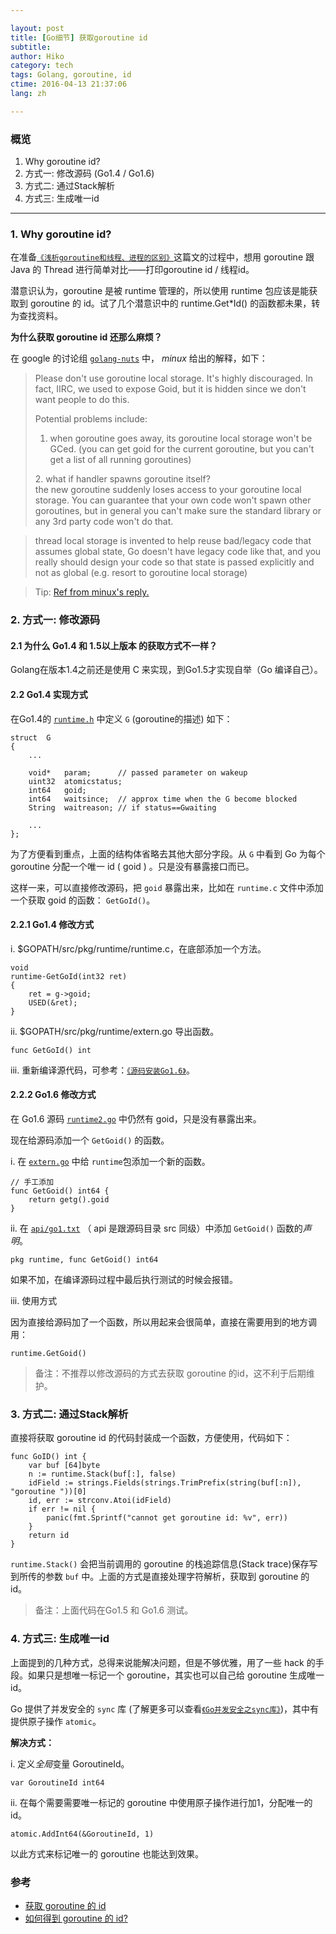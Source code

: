 ```yaml
---

layout: post  
title: [Go细节] 获取goroutine id  
subtitle:   
author: Hiko  
category: tech
tags: Golang, goroutine, id  
ctime: 2016-04-13 21:37:06  
lang: zh  

---
```


### 概览

1. Why goroutine id?
2. 方式一: 修改源码 (Go1.4 / Go1.6)
3. 方式二: 通过Stack解析
4. 方式三: 生成唯一id

- - -

### 1. Why goroutine id?

在准备[`《浅析goroutine和线程、进程的区别》`](/posts/zh/2016/03/lets_go_qianxigoroutinehexiancheng_jinchengdequbie_tech.html)这篇文的过程中，想用 goroutine 跟 Java 的 Thread 进行简单对比——打印goroutine id / 线程id。

潜意识认为，goroutine 是被 runtime 管理的，所以使用 runtime 包应该是能获取到 goroutine 的 id。试了几个潜意识中的 runtime.Get*Id() 的函数都未果，转为查找资料。

**为什么获取 goroutine id 还那么麻烦？**

在 google 的讨论组 [`golang-nuts`](https://groups.google.com/forum/#!forum/golang-nuts) 中， *minux* 给出的解释，如下：

> Please don't use goroutine local storage. It's highly discouraged. In fact, IIRC, we used to expose Goid, but it is hidden since we don't want people to do this.
>
> Potential problems include:  
> 1. when goroutine goes away, its goroutine local storage won't be GCed. (you can get goid for the current goroutine, but you can't get a list of all running goroutines)  
> 
> 2\. what if handler spawns goroutine itself?   
> the new goroutine suddenly loses access to your goroutine local storage. You can guarantee that your own code won't spawn other goroutines, but in general you can't make sure the standard library or any 3rd party code won't do that.

> thread local storage is invented to help reuse bad/legacy code that assumes global state, Go doesn't have legacy code like that, and you really should design your code so that state is passed explicitly and not as global (e.g. resort to goroutine local storage)

> Tip: [Ref from minux's reply.](https://groups.google.com/forum/#!msg/golang-nuts/Nt0hVV_nqHE/GABH0-ctYqAJ)


### 2. 方式一: 修改源码

#### 2.1 为什么 Go1.4 和 1.5以上版本 的获取方式不一样？

Golang在版本1.4之前还是使用 C 来实现，到Go1.5才实现自举（Go 编译自己）。


#### 2.2 Go1.4 实现方式
在Go1.4的 [`runtime.h`](https://github.com/golang/go/blob/release-branch.go1.4/src/runtime/runtime.h#L298) 中定义 `G` (goroutine的描述) 如下：

	struct	G
    {
        ...
        
        void*	param;		// passed parameter on wakeup
        uint32	atomicstatus;
        int64	goid;
        int64	waitsince;	// approx time when the G become blocked
        String	waitreason;	// if status==Gwaiting
        
        ...
    };

为了方便看到重点，上面的结构体省略去其他大部分字段。从 `G` 中看到 Go 为每个 goroutine 分配一个唯一 id ( goid ) 。只是没有暴露接口而已。

这样一来，可以直接修改源码，把 `goid` 暴露出来，比如在 `runtime.c` 文件中添加一个获取 goid 的函数： `GetGoId()`。

#### 2.2.1 Go1.4 修改方式

i. $GOPATH/src/pkg/runtime/runtime.c，在底部添加一个方法。

	void
	runtime·GetGoId(int32 ret)
	{
	    ret = g->goid;
        USED(&ret);
	}
	
ii. $GOPATH/src/pkg/runtime/extern.go 导出函数。

	func GetGoId() int

iii. 重新编译源代码，可参考：[`《源码安装Go1.6》`](/posts/zh/2016/04/yuanmaanzhuangGo1_6_tech.html)。
 

#### 2.2.2 Go1.6 修改方式

在 Go1.6 源码 [`runtime2.go`](https://github.com/golang/go/blob/master/src/runtime/runtime2.go#L331) 中仍然有 goid，只是没有暴露出来。

现在给源码添加一个 `GetGoid()` 的函数。

i. 在 [`extern.go`](https://github.com/golang/go/blob/master/src/runtime/extern.go) 中给 `runtime`包添加一个新的函数。
 
 	// 手工添加
	func GetGoid() int64 {
		return getg().goid
	}

ii. 在 [`api/go1.txt`](https://github.com/golang/go/blob/master/api/go1.txt) （ api 是跟源码目录 src 同级）中添加 `GetGoid()` 函数的*声明*。

	pkg runtime, func GetGoid() int64

如果不加，在编译源码过程中最后执行测试的时候会报错。

iii. 使用方式

因为直接给源码加了一个函数，所以用起来会很简单，直接在需要用到的地方调用：

 	runtime.GetGoid()


> 备注：不推荐以修改源码的方式去获取 goroutine 的id，这不利于后期维护。 

### 3. 方式二: 通过Stack解析

直接将获取 goroutine id 的代码封装成一个函数，方便使用，代码如下：

	func GoID() int {
		var buf [64]byte
		n := runtime.Stack(buf[:], false)
		idField := strings.Fields(strings.TrimPrefix(string(buf[:n]), "goroutine "))[0]
		id, err := strconv.Atoi(idField)
		if err != nil {
			panic(fmt.Sprintf("cannot get goroutine id: %v", err))
		}
		return id
	}
	
`runtime.Stack()` 会把当前调用的 goroutine 的栈追踪信息(Stack trace)保存写到所传的参数 `buf` 中。上面的方式是直接处理字符解析，获取到 goroutine 的id。

> 备注：上面代码在Go1.5 和 Go1.6 测试。

### 4. 方式三: 生成唯一id

上面提到的几种方式，总得来说能解决问题，但是不够优雅，用了一些 hack 的手段。如果只是想唯一标记一个 goroutine，其实也可以自己给 goroutine 生成唯一id。

Go 提供了并发安全的 `sync` 库 (了解更多可以查看[`《Go并发安全之sync库》`](/posts/zh/2016/04/Gobingfaanquanzhisyncku_tech.html))，其中有提供原子操作 `atomic`。

**解决方式：**

i. 定义*全局*变量 GoroutineId。
	
	var GoroutineId int64
	 
ii. 在每个需要需要唯一标记的 goroutine 中使用原子操作进行加1，分配唯一的id。

	atomic.AddInt64(&GoroutineId, 1)
	
以此方式来标记唯一的 goroutine 也能达到效果。


### 参考

- [获取 goroutine 的 id](http://wendal.net/2013/0205.html)
- [如何得到 goroutine 的 id?](http://colobu.com/2016/04/01/how-to-get-goroutine-id/)